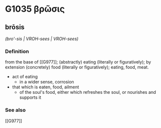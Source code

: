 # G1035 βρῶσις

## brōsis

_(bro'-sis | VROH-sees | VROH-sees)_

### Definition

from the base of [[G977]]; (abstractly) eating (literally or figuratively); by extension (concretely) food (literally or figuratively); eating, food, meat.

- act of eating
  - in a wider sense, corrosion
- that which is eaten, food, ailment
  - of the soul's food, either which refreshes the soul, or nourishes and supports it

### See also

[[G977]]

